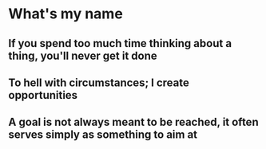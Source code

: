 # What's my name

## If you spend too much time thinking about a thing, you'll never get it done

## To hell with circumstances; I create opportunities

## A goal is not always meant to be reached, it often serves simply as something to aim at
